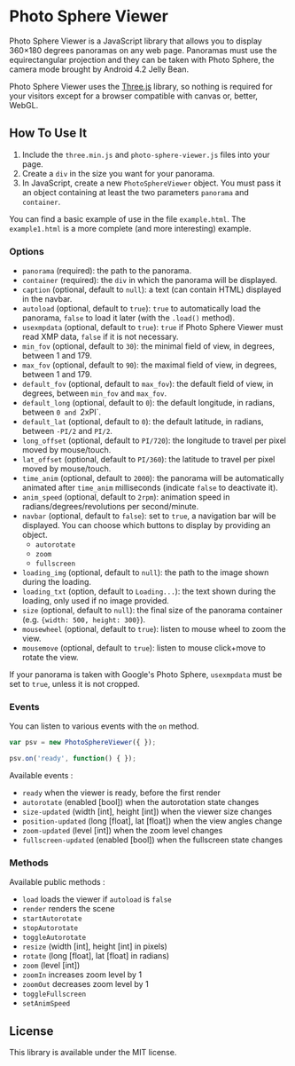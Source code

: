 # Photo Sphere Viewer

Photo Sphere Viewer is a JavaScript library that allows you to display 360×180 degrees panoramas on any web page. Panoramas must use the equirectangular projection and they can be taken with Photo Sphere, the camera mode brought by Android 4.2 Jelly Bean.

Photo Sphere Viewer uses the [Three.js](http://threejs.org) library, so nothing is required for your visitors except for a browser compatible with canvas or, better, WebGL.

## How To Use It

1. Include the `three.min.js` and `photo-sphere-viewer.js` files into your page.
2. Create a `div` in the size you want for your panorama.
3. In JavaScript, create a new `PhotoSphereViewer` object. You must pass it an object containing at least the two parameters `panorama` and `container`.

You can find a basic example of use in the file `example.html`. The `example1.html` is a more complete (and more interesting) example.

### Options

  * `panorama` (required): the path to the panorama.
  * `container` (required): the `div` in which the panorama will be displayed.
  * `caption` (optional, default to `null`): a text (can contain HTML) displayed in the navbar.
  * `autoload` (optional, default to `true`): `true` to automatically load the panorama, `false` to load it later (with the `.load()` method).
  * `usexmpdata` (optional, default to `true`): `true` if Photo Sphere Viewer must read XMP data, `false` if it is not necessary.
  * `min_fov` (optional, default to `30`): the minimal field of view, in degrees, between 1 and 179.
  * `max_fov` (optional, default to `90`): the maximal field of view, in degrees, between 1 and 179.
  * `default_fov` (optional, default to `max_fov`): the default field of view, in degrees, between `min_fov` and `max_fov`.
  * `default_long` (optional, default to `0`): the default longitude, in radians, between `0 and `2xPI`.
  * `default_lat` (optional, default to `0`): the default latitude, in radians, between `-PI/2` and `PI/2`.
  * `long_offset` (optional, default to `PI/720`): the longitude to travel per pixel moved by mouse/touch.
  * `lat_offset` (optional, default to `PI/360`): the latitude to travel per pixel moved by mouse/touch.
  * `time_anim` (optional, default to `2000`): the panorama will be automatically animated after `time_anim` milliseconds (indicate `false` to deactivate it).
  * `anim_speed` (optional, default to `2rpm`): animation speed in radians/degrees/revolutions per second/minute.
  * `navbar` (optional, default to `false`): set to `true`, a navigation bar will be displayed. You can choose which buttons to display by providing an object.
    * `autorotate`
    * `zoom`
    * `fullscreen`
  * `loading_img` (optional, default to `null`): the path to the image shown during the loading.
  * `loading_txt` (option, default to `Loading...`): the text shown during the loading, only used if no image provided.
  * `size` (optional, default to `null`): the final size of the panorama container (e.g. `{width: 500, height: 300}`).
  * `mousewheel` (optional, default to `true`): listen to mouse wheel to zoom the view.
  * `mousemove` (optional, default to `true`): listen to mouse click+move to rotate the view.

If your panorama is taken with Google's Photo Sphere, `usexmpdata` must be set to `true`, unless it is not cropped.


### Events

You can listen to various events with the `on` method.

```js
var psv = new PhotoSphereViewer({ });

psv.on('ready', function() { });
```

Available events :

  * `ready` when the viewer is ready, before the first render
  * `autorotate` (enabled [bool]) when the autorotation state changes
  * `size-updated` (width [int], height [int]) when the viewer size changes
  * `position-updated` (long [float], lat [float]) when the view angles change
  * `zoom-updated` (level [int]) when the zoom level changes
  * `fullscreen-updated` (enabled [bool]) when the fullscreen state changes

### Methods

Available public methods :

  * `load` loads the viewer if `autoload` is `false`
  * `render` renders the scene
  * `startAutorotate`  
  * `stopAutorotate`  
  * `toggleAutorotate`
  * `resize` (width [int], height [int] in pixels)
  * `rotate` (long [float], lat [float] in radians)
  * `zoom` (level [int])
  * `zoomIn` increases zoom level by 1
  * `zoomOut` decreases zoom level by 1
  * `toggleFullscreen`
  * `setAnimSpeed`

## License

This library is available under the MIT license.
